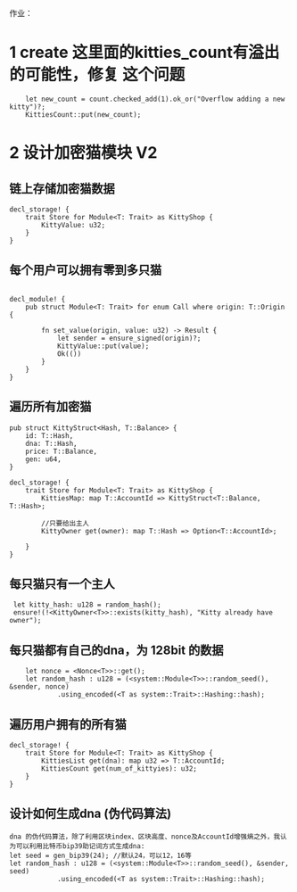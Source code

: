 作业：

# 1 create 这里面的kitties_count有溢出的可能性，修复 这个问题
```shell
    let new_count = count.checked_add(1).ok_or("Overflow adding a new kitty")?;
    KittiesCount::put(new_count);
```            

# 2 设计加密猫模块 V2
## 链上存储加密猫数据
```shell
decl_storage! {
    trait Store for Module<T: Trait> as KittyShop {
        KittyValue: u32;
    }
}

```

## 每个⽤户可以拥有零到多只猫
```shell

decl_module! {
    pub struct Module<T: Trait> for enum Call where origin: T::Origin {

        fn set_value(origin, value: u32) -> Result {
            let sender = ensure_signed(origin)?;
            KittyValue::put(value);
            Ok(())
        }
    }
}
```

## 遍历所有加密猫
```shell
pub struct KittyStruct<Hash, T::Balance> {
    id: T::Hash,
    dna: T::Hash,
    price: T::Balance,
    gen: u64,
}

decl_storage! {
    trait Store for Module<T: Trait> as KittyShop {
        KittiesMap: map T::AccountId => KittyStruct<T::Balance, T::Hash>;

        //只要给出主人
        KittyOwner get(owner): map T::Hash => Option<T::AccountId>;

    }
}

```

## 每只猫只有⼀个主⼈
```shell
 let kitty_hash: u128 = random_hash();
 ensure!(!<KittyOwner<T>>::exists(kitty_hash), "Kitty already have owner");

```

## 每只猫都有⾃⼰的dna，为 128bit 的数据

```shell
    let nonce = <Nonce<T>>::get();
    let random_hash : u128 = (<system::Module<T>>::random_seed(), &sender, nonce)
            .using_encoded(<T as system::Trait>::Hashing::hash);

```

## 遍历⽤户拥有的所有猫

```shell
decl_storage! {
    trait Store for Module<T: Trait> as KittyShop {
        KittiesList get(dna): map u32 => T::AccountId;
        KittiesCount get(num_of_kittyies): u32;
    }
}

```

## 设计如何⽣成dna (伪代码算法)

```shell
dna 的伪代码算法，除了利用区块index、区块高度、nonce及AccountId增强熵之外，我认为可以利用比特币bip39助记词方式生成dna:
let seed = gen_bip39(24); //默认24，可以12，16等
let random_hash : u128 = (<system::Module<T>>::random_seed(), &sender, seed)
            .using_encoded(<T as system::Trait>::Hashing::hash);
```
